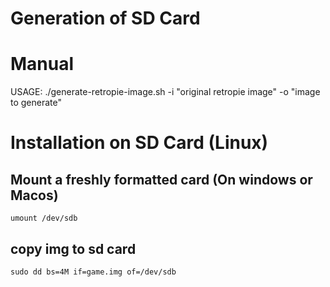 # Generation of SD Card


# Manual

USAGE: ./generate-retropie-image.sh -i "original retropie image" -o "image to generate"

# Installation on SD Card (Linux)

## Mount a freshly formatted card (On windows or Macos)
```
umount /dev/sdb
```

## copy img to sd card
```
sudo dd bs=4M if=game.img of=/dev/sdb
```
